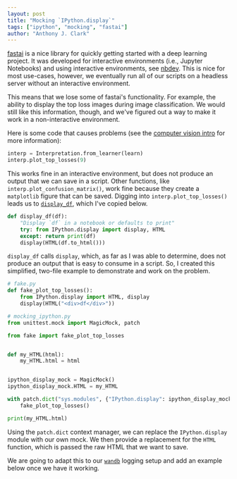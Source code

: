 ```yaml
---
layout: post
title: "Mocking `IPython.display`"
tags: ["ipython", "mocking", "fastai"]
author: "Anthony J. Clark"
---
```


[fastai](https://docs.fast.ai) is a nice library for quickly getting started with a deep learning project. It was developed for interactive environments (i.e., Jupyter Notebooks) and using interactive environments, see [nbdev](https://nbdev.fast.ai/).
This is nice for most use-cases, however, we eventually run all of our scripts on a headless server without an interactive environment.

This means that we lose some of fastai's functionality. For example, the ability to display the top loss images during image classification. We would still like this information, though, and we've figured out a way to make it work in a non-interactive environment.

Here is some code that causes problems (see the [computer vision intro](https://docs.fast.ai/tutorial.vision.html) for more information):

~~~python
interp = Interpretation.from_learner(learn)
interp.plot_top_losses(9)
~~~

This works fine in an interactive environment, but does not produce an output that we can save in a script. Other functions, like `interp.plot_confusion_matrix()`, work fine because they create a `matplotlib` figure that can be saved. Digging into `interp.plot_top_losses()` leads us to [`display_df`](https://github.com/fastai/fastai/blob/96f0e2027c8fd82eef40984faf14c1c81e0eb031/fastai/torch_core.py#L599), which I've copied below.

~~~python
def display_df(df):
    "Display `df` in a notebook or defaults to print"
    try: from IPython.display import display, HTML
    except: return print(df)
    display(HTML(df.to_html()))
~~~

`display_df` calls `display`, which, as far as I was able to determine, does not produce an output that is easy to consume in a script. So, I created this simplified, two-file example to demonstrate and work on the problem.

~~~python
# fake.py
def fake_plot_top_losses():
    from IPython.display import HTML, display
    display(HTML("<div>df</div>"))
~~~

~~~python
# mocking_ipython.py
from unittest.mock import MagicMock, patch

from fake import fake_plot_top_losses


def my_HTML(html):
    my_HTML.html = html


ipython_display_mock = MagicMock()
ipython_display_mock.HTML = my_HTML

with patch.dict("sys.modules", {"IPython.display": ipython_display_mock}):
    fake_plot_top_losses()

print(my_HTML.html)
~~~

Using the `patch.dict` context manager, we can replace the `IPython.display` module with our own mock. We then provide a replacement for the `HTML` function, which is passed the raw HTML that we want to save.

We are going to adapt this to our [`wandb`](https://wandb.ai) logging setup and add an example below once we have it working.
